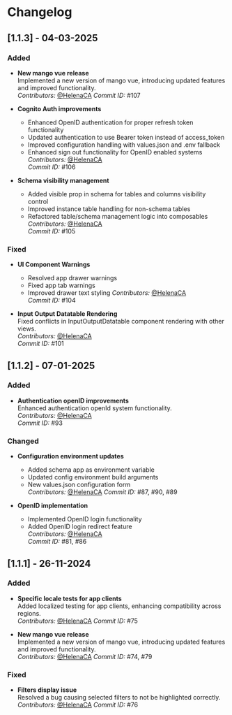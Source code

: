 # Changelog

## [1.1.3] - 04-03-2025

### Added
- **New mango vue release**  
  Implemented a new version of mango vue, introducing updated features and improved functionality.  
  *Contributors:* [@HelenaCA](#) 
  *Commit ID:* #107

- **Cognito Auth improvements**  
  - Enhanced OpenID authentication for proper refresh token functionality
  - Updated authentication to use Bearer token instead of access_token
  - Improved configuration handling with values.json and .env fallback
  - Enhanced sign out functionality for OpenID enabled systems
  *Contributors:* [@HelenaCA](#)  
  *Commit ID:* #106

- **Schema visibility management**  
  - Added visible prop in schema for tables and columns visibility control
  - Improved instance table handling for non-schema tables
  - Refactored table/schema management logic into composables
  *Contributors:* [@HelenaCA](#)  
  *Commit ID:* #105

### Fixed
- **UI Component Warnings**  
  - Resolved app drawer warnings
  - Fixed app tab warnings
  - Improved drawer text styling
  *Contributors:* [@HelenaCA](#)  
  *Commit ID:* #104

- **Input Output Datatable Rendering**  
  Fixed conflicts in InputOutputDatatable component rendering with other views.  
  *Contributors:* [@HelenaCA](#)  
  *Commit ID:* #101

## [1.1.2] - 07-01-2025 

### Added
- **Authentication openID improvements**  
  Enhanced authentication openId system functionality.  
  *Contributors:* [@HelenaCA](#)  
  *Commit ID:* #93

### Changed
- **Configuration environment updates**
  - Added schema app as environment variable  
  - Updated config environment build arguments  
  - New values.json configuration form  
  *Contributors:* [@HelenaCA](#)
  *Commit ID:* #87, #90, #89

- **OpenID implementation**  
  - Implemented OpenID login functionality  
  - Added OpenID login redirect feature  
  *Contributors:* [@HelenaCA](#)  
  *Commit ID:* #81, #86

## [1.1.1] - 26-11-2024

### Added
- **Specific locale tests for app clients**  
  Added localized testing for app clients, enhancing compatibility across regions.  
  *Contributors:* [@HelenaCA](#)
  *Commit ID:* #75  

- **New mango vue release**  
  Implemented a new version of mango vue, introducing updated features and improved functionality.  
  *Contributors:* [@HelenaCA](#) 
  *Commit ID:* #74, #79

### Fixed
- **Filters display issue**  
  Resolved a bug causing selected filters to not be highlighted correctly.  
  *Contributors:* [@HelenaCA](#)
  *Commit ID:* #76  
